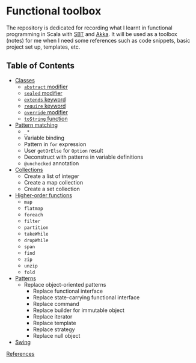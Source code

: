 # Functional toolbox

The repository is dedicated for recording what I learnt in functional 
programming in Scala with 
[SBT](http://www.scala-sbt.org/download.html) and [Akka](http://akka.io/). 
It will be used as a toolbox (notes) for me when I need some references 
such as code snippets, basic project set up, templates, etc.

## Table of Contents ##

- [Classes](Classes/Classes.md)
  - [`abstract` modifier](Classes/Classes.md#abstract-sealed-and-extends)
  - [`sealed` modifier](Classes/Classes.md#abstract-sealed-and-extends)
  - [`extends` keyword](Classes/Classes.md#abstract-sealed-and-extends)
  - [`require` keyword](Classes/Classes.md#require-override-and-tostring)
  - [`override` modifier](Classes/Classes.md#require-override-and-tostring)
  - [`toString` function](Classes/Classes.md#require-override-and-tostring)
- [Pattern matching](Classes/Classes.md)
  - ```_*```
  - Variable binding
  - Pattern in `for` expression
  - User `getOrElse` for `Option` result
  - Deconstruct with patterns in variable definitions
  - `@unchecked` annotation 
- [Collections](HigherOrderFunctions/Functions.md)
  - Create a list of integer
  - Create a map collection
  - Create a set collection
- [Higher-order functions](HigherOrderFunctions/Functions.md)
  - `map`
  - `flatmap`
  - `foreach` 
  - `filter` 
  - `partition` 
  - `takeWhile` 
  - `dropWhile` 
  - `span` 
  - `find` 
  - `zip` 
  - `unzip` 
  - `fold` 
- [Patterns](Patterns/Patterns.md)
  - Replace object-oriented patterns
    - Replace functional interface
    - Replace state-carrying functional interface
    - Replace command
    - Replace builder for immutable object
    - Replace iterator
    - Replace template
    - Replace strategy
    - Replace null object
- [Swing](Swing/Swing.md)

[References](References/References.md)

